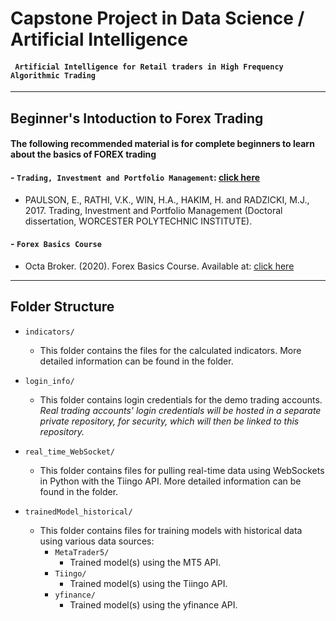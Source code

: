# Capstone Project in Data Science / Artificial Intelligence
#### ` Artificial Intelligence for Retail traders in High Frequency Algorithmic Trading`

---
## Beginner's Intoduction to Forex Trading
#### The following recommended material is for complete beginners to learn about the basics of FOREX trading

#### - `Trading, Investment and Portfolio Management`: [click here](https://scholar.google.com/scholar?hl=en&as_sdt=0%2C5&q=Trading%2C+Investment+and+Portfolio+Management+BY%3A+ERIK+PAULSON+VISHAL+K.+RATHI+HTAY+AUNG+WIN+Submitted%3A+February+2017&btnG=)
   - PAULSON, E., RATHI, V.K., WIN, H.A., HAKIM, H. and RADZICKI, M.J., 2017. Trading, Investment and Portfolio Management (Doctoral dissertation, WORCESTER POLYTECHNIC INSTITUTE).

#### - `Forex Basics Course`
   - Octa Broker. (2020). Forex Basics Course. Available at: [click here](https://www.youtube.com/playlist?list=PLwi9xUIQFHIwzGRYwdLpf35aKA29Zm3jW)


---

## Folder Structure

- `indicators/`
  - This folder contains the files for the calculated indicators. More detailed information can be found in the folder.

- `login_info/`
  - This folder contains login credentials for the demo trading accounts. *Real trading accounts' login credentials will be hosted in a separate private repository, for security, which will then be linked to this repository.*

- `real_time_WebSocket/`
  - This folder contains files for pulling real-time data using WebSockets in Python with the Tiingo API. More detailed information can be found in the folder.

- `trainedModel_historical/`
  - This folder contains files for training models with historical data using various data sources:
    - `MetaTrader5/`
      - Trained model(s) using the MT5 API.
    - `Tiingo/`
      - Trained model(s) using the Tiingo API.
    - `yfinance/`
      - Trained model(s) using the yfinance API.